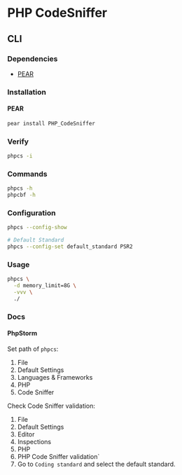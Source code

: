 # PHP CodeSniffer

## CLI

### Dependencies

- [PEAR](/pear.md)

### Installation

#### PEAR

```sh
pear install PHP_CodeSniffer
```

<!-- #### PHPBrew

```sh
phpbrew -d app get --downloader=wget phpcs
``` -->

### Verify

```sh
phpcs -i
```

### Commands

```sh
phpcs -h
phpcbf -h
```

### Configuration

```sh
phpcs --config-show

# Default Standard
phpcs --config-set default_standard PSR2
```

### Usage

```sh
phpcs \
  -d memory_limit=8G \
  -vvv \
  ./
```

### Docs

#### PhpStorm

Set path of `phpcs`:

1. File
2. Default Settings
3. Languages & Frameworks
4. PHP
5. Code Sniffer

Check Code Sniffer validation:

1. File
2. Default Settings
3. Editor
4. Inspections
5. PHP
6. PHP Code Sniffer validation`
7. Go to `Coding standard` and select the default standard.
